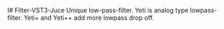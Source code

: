 I# Filter-VST3-Juce
Unique low-pass-filter. 
Yeti is analog type lowpass-filter. Yeti+ and Yeti++ add more lowpass drop off.
